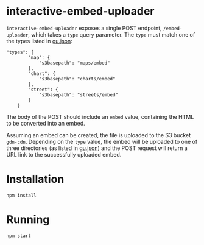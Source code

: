 # interactive-embed-uploader

`interactive-embed-uploader` exposes a single POST endpoint, `/embed-uploader`, which takes a `type` query parameter. The `type` must match one of the types listed in [gu.json](https://github.com/guardian/interactive-embed-uploader/blob/master/gu.json):

``` 
"types": {
        "map": {
            "s3basepath": "maps/embed"
        },
        "chart": {
            "s3basepath": "charts/embed"
        },
        "street": {
            "s3basepath": "streets/embed"
        }
    }
```

The body of the POST should include an `embed` value, containing the HTML to be converted into an embed.

Assuming an embed can be created, the file is uploaded to the S3 bucket `gdn-cdn`. Depending on the `type` value, the embed will be uploaded to one of three directories (as listed in [gu.json](https://github.com/guardian/interactive-embed-uploader/blob/master/gu.json)) and the POST request will return a URL link to the successfully uploaded embed.

# Installation
```
npm install
```

# Running
```
npm start
```
